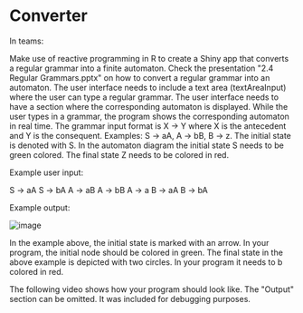 # Converter
In teams:

Make use of reactive programming in R to create a Shiny app that converts a regular grammar into a finite automaton.
Check the presentation "2.4 Regular Grammars.pptx" on how to convert a regular grammar into an automaton.
The user interface needs to include a text area (textAreaInput) where the user can type a regular grammar.
The user interface needs to have a section where the corresponding automaton is displayed.
While the user types in a grammar, the program shows the corresponding automaton in real time.
The grammar input format is X -> Y where X is the antecedent and Y is the consequent. Examples: S -> aA, A -> bB, B -> z.
The initial state is denoted with S. In the automaton diagram the initial state S needs to be green colored.
The final state Z needs to be colored in red.
 

Example user input:

S -> aA
S -> bA
A -> aB
A -> bB
A -> a
B -> aA
B -> bA

Example output:

![image](https://github.com/chrisAguil/Converter/assets/135066306/a8c18e4d-ca21-49f4-af72-6ebce03ff07b)

In the example above, the initial state is marked with an arrow. In your program, the initial node should be colored in green. The final state in the above example is depicted with two circles. In your program it needs to b colored in red.

The following video shows how your program should look like. The "Output" section can be omitted. It was included for debugging purposes.
